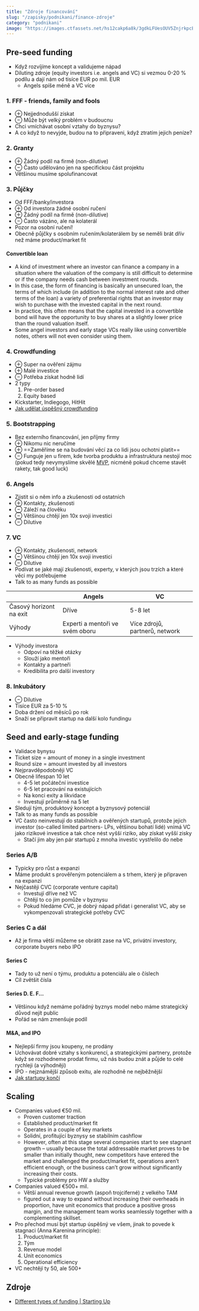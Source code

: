 ```yaml
---
title: "Zdroje financování"
slug: "/zapisky/podnikani/finance-zdroje"
category: "podnikani"
image: "https://images.ctfassets.net/hs12cakp6a8k/3gdkLFUesOUV5ZnjrkpcEM/d43353b43778b642a49cbdadd1878ff8/chapter_8.svg"
---
```



## Pre-seed funding
- Když rozvíjíme koncept a validujeme nápad
- Diluting zdroje (equity investors i.e. angels and VC) si vezmou 0-20 % podílu a dají nám od tisíce EUR po mil. EUR
	- Angels spíše méně a VC více

### 1. FFF - friends, family and fools
- ⊕ Nejjednodušší získat
- ⊖ Může být velký problém v budoucnu
- Chci vmíchávat osobní vztahy do byznysu?
- A co když to nevyjde, budou na to připraveni, když ztratím jejich peníze?

### 2. Granty
- ⊕ Žádný podíl na firmě (non-dilutive)
- ⊖ Často udělováno jen na specifickou část projektu
- Většinou musíme spolufinancovat

### 3. Půjčky
- Od FFF/banky/investora
- ⊕ Od investora žádné osobní ručení
- ⊕ Žádný podíl na firmě (non-dilutive)
- ⊖ Často vázáno, ale na kolaterál
- Pozor na osobní ručení!
- Obecně půjčky s osobním ručením/kolaterálem by se neměli brát dřív než máme product/market fit

#### Convertible loan
- A kind of investment where an investor can finance a company in a situation where the valuation of the company is still difficult to determine or if the company needs cash between investment rounds.
- In this case, the form of financing is basically an unsecured loan, the terms of which include (in addition to the normal interest rate and other terms of the loan) a variety of preferential rights that an investor may wish to purchase with the invested capital in the next round.
- In practice, this often means that the capital invested in a convertible bond will have the opportunity to buy shares at a slightly lower price than the round valuation itself.
- Some angel investors and early stage VCs really like using convertible notes, others will not even consider using them.

### 4. Crowdfunding
- ⊕ Super na ověření zájmu
- ⊕ Malé investice
- ⊖ Potřeba získat hodně lidí
- 2 typy
	1. Pre-order based
	2. Equity based
- Kickstarter, Indiegogo, HitHit
- [Jak udělat úspěšný crowdfunding](Crowdfunding.md)

### 5. Bootstrapping
- Bez externího financování, jen příjmy firmy
- ⊕ Nikomu nic neručíme
- ⊕ ==Zaměříme se na budování věcí za co lidi jsou ochotni platit==
- ⊖ Funguje jen u firem, kde tvorba produktu a infrastruktura nestojí moc (pokud tedy nevymyslíme skvělé [MVP](../Výroba%20řešení%20(prototyp,%20MVP...)/MVP.md), nicméně pokud chceme stavět rakety, tak good luck)

### 6. Angels
- Zjistit si o něm info a zkušenosti od ostatních
- ⊕ Kontakty, zkušenosti
- ⊖ Záleží na člověku
- ⊖ Většinou chtějí jen 10x svoji investici
- ⊖ Dilutive

### 7. VC
- ⊕ Kontakty, zkušenosti, network
- ⊖ Většinou chtějí jen 10x svoji investici
- ⊖ Dilutive
- Podívat se jaké mají zkušenosti, experty, v kterých jsou trzích a které věci my potřebujeme
- Talk to as many funds as possible

|                         | Angels                          | VC      |
| ----------------------- | ------------------------------- | ------- |
| Časový horizont na exit | Dříve                           | 5-8 let |
| Výhody                        | Experti a mentoři ve svém oboru | Více zdrojů, partnerů, network        |

- Výhody investora
	- Odpoví na těžké otázky
	- Slouží jako mentoři
	- Kontakty a partneři
	- Kredibilita pro další investory
### 8. Inkubátory
- ⊖ Dilutive
- Tisíce EUR za 5-10 %
- Doba držení od měsíců po rok
- Snaží se připravit startup na další kolo fundingu

## Seed and early-stage funding
- Validace bynysu
- Ticket size = amount of money in a single investment
- Round size = amount invested by all investors
- Nejpravděpodobněji VC
- Obecně lifespan 10 let
	- 4-5 let počáteční investice
	- 6-5 let pracování na existujících
	- Na konci exity a likvidace
	- Investují průměrně na 5 let
- Sledují tým, produktový koncept a byznysový potenciál
- Talk to as many funds as possible
- VC často neinvestují do stabilních a ověřených startupů, protože jejich investor (so-called limited partners- LPs, většinou bohatí lidé) vnímá VC jako rizikové investice a tak chce nést vyšší riziko, aby získat vyšší zisky
	- Stačí jim aby jen pár startupů z mnoha investic vystřelilo do nebe

### Series A/B
- Typicky pro růst a expanzi
- Máme produkt s prověřeným potenciálem a s trhem, který je připraven na expanzi
- Nejčastěji CVC (corporate venture capital)
	- Investují dříve než VC
	- Chtějí to co jim pomůže v byznysu
	- Pokud hledáme CVC, je dobrý nápad přidat i generalist VC, aby se vykompenzovali strategické potřeby CVC

### Series C a dál
- Až je firma větší můžeme se obrátit zase na VC, privátní investory, corporate buyers nebo IPO

#### Series C
- Tady to už není o týmu, produktu a potenciálu ale o číslech
- Cíl zvětšit čísla

#### Series D. E. F...
- Většinou když nemáme pořádný byznys model nebo máme strategický důvod nejít public
- Pořád se nám zmenšuje podíl

#### M&A, and IPO
- Nejlepší firmy jsou koupeny, ne prodány
- Uchovávat dobré vztahy s konkurencí, a strategickými partnery, protože když se rozhodneme prodat firmu, už nás budou znát a půjde to celé rychleji (a výhodněji)
- IPO - nejznámější způsob exitu, ale rozhodně ne nejběžnější
- [Jak startupy končí](../Bordel%20obecně/Jak%20startupy%20končí.md)

## Scaling
- Companies valued €50 mil.
	- Proven customer traction
	- Established product/market fit
	- Operates in a couple of key markets
	- Solidní, profitující byznysy se stabilním cashflow
	- However, often at this stage several companies start to see stagnant growth – usually because the total addressable market proves to be smaller than initially thought, new competitors have entered the market and challenged the product/market fit, operations aren’t efficient enough, or the business can’t grow without significantly increasing their costs.
	- Typické problémy pro HW a služby
- Companies valued €500+ mil.
	- Větší annual revenue growth (aspoň trojciferné) z velkého TAM
	- figured out a way to expand without increasing their overheads in proportion, have unit economics that produce a positive gross margin, and the management team works seamlessly together with a complementing skillset.
- Pro přechod musí být startup úspěšný ve všem,  jinak to povede k stagnaci (Anna Karenina principle):
	1. Product/market fit
	2. Tým
	3. Revenue model
	4. Unit economics
	5. Operational efficiency
- VC nechtějí ty 50, ale 500+

## Zdroje
- [Different types of funding | Starting Up](https://courses.minnalearn.com/en/courses/startingup/financing/different-types-of-funding/)